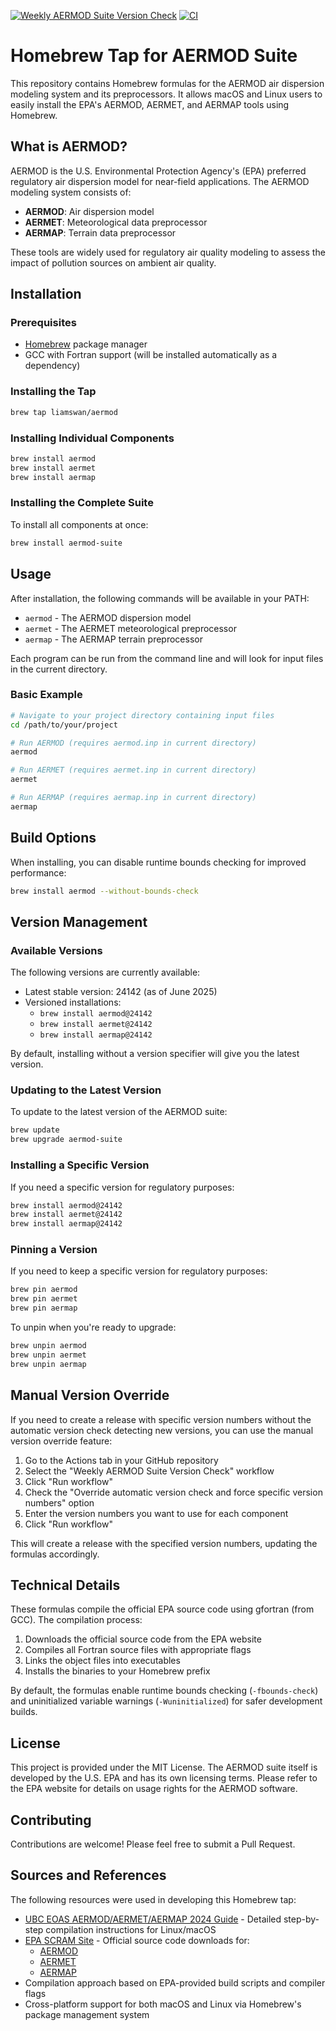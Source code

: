 [![Weekly AERMOD Suite Version Check](https://github.com/liamswan/homebrew-aermod/actions/workflows/weekly-version-check.yml/badge.svg?branch=main)](https://github.com/liamswan/homebrew-aermod/actions/workflows/weekly-version-check.yml)
[![CI](https://github.com/liamswan/homebrew-aermod/actions/workflows/ci.yml/badge.svg?branch=main)](https://github.com/liamswan/homebrew-aermod/actions/workflows/ci.yml)
# Homebrew Tap for AERMOD Suite

This repository contains Homebrew formulas for the AERMOD air dispersion modeling system and its preprocessors. It allows macOS and Linux users to easily install the EPA's AERMOD, AERMET, and AERMAP tools using Homebrew.

## What is AERMOD?

AERMOD is the U.S. Environmental Protection Agency's (EPA) preferred regulatory air dispersion model for near-field applications. The AERMOD modeling system consists of:

- **AERMOD**: Air dispersion model
- **AERMET**: Meteorological data preprocessor
- **AERMAP**: Terrain data preprocessor

These tools are widely used for regulatory air quality modeling to assess the impact of pollution sources on ambient air quality.

## Installation

### Prerequisites

- [Homebrew](https://brew.sh/) package manager
- GCC with Fortran support (will be installed automatically as a dependency)

### Installing the Tap

```bash
brew tap liamswan/aermod
```

### Installing Individual Components

```bash
brew install aermod
brew install aermet
brew install aermap
```

### Installing the Complete Suite

To install all components at once:

```bash
brew install aermod-suite
```

## Usage

After installation, the following commands will be available in your PATH:

- `aermod` - The AERMOD dispersion model
- `aermet` - The AERMET meteorological preprocessor
- `aermap` - The AERMAP terrain preprocessor

Each program can be run from the command line and will look for input files in the current directory.

### Basic Example

```bash
# Navigate to your project directory containing input files
cd /path/to/your/project

# Run AERMOD (requires aermod.inp in current directory)
aermod

# Run AERMET (requires aermet.inp in current directory)
aermet

# Run AERMAP (requires aermap.inp in current directory)
aermap
```

## Build Options

When installing, you can disable runtime bounds checking for improved performance:

```bash
brew install aermod --without-bounds-check
```

## Version Management

### Available Versions

The following versions are currently available:

- Latest stable version: 24142 (as of June 2025)
- Versioned installations:
  - `brew install aermod@24142`
  - `brew install aermet@24142`
  - `brew install aermap@24142`

By default, installing without a version specifier will give you the latest version.

### Updating to the Latest Version

To update to the latest version of the AERMOD suite:

```bash
brew update
brew upgrade aermod-suite
```

### Installing a Specific Version

If you need a specific version for regulatory purposes:

```bash
brew install aermod@24142
brew install aermet@24142
brew install aermap@24142
```

### Pinning a Version

If you need to keep a specific version for regulatory purposes:

```bash
brew pin aermod
brew pin aermet
brew pin aermap
```

To unpin when you're ready to upgrade:

```bash
brew unpin aermod
brew unpin aermet
brew unpin aermap
```

## Manual Version Override

If you need to create a release with specific version numbers without the automatic version check detecting new versions, you can use the manual version override feature:

1. Go to the Actions tab in your GitHub repository
2. Select the "Weekly AERMOD Suite Version Check" workflow
3. Click "Run workflow"
4. Check the "Override automatic version check and force specific version numbers" option
5. Enter the version numbers you want to use for each component
6. Click "Run workflow"

This will create a release with the specified version numbers, updating the formulas accordingly.

## Technical Details

These formulas compile the official EPA source code using gfortran (from GCC). The compilation process:

1. Downloads the official source code from the EPA website
2. Compiles all Fortran source files with appropriate flags
3. Links the object files into executables
4. Installs the binaries to your Homebrew prefix

By default, the formulas enable runtime bounds checking (`-fbounds-check`) and uninitialized variable warnings (`-Wuninitialized`) for safer development builds.

## License

This project is provided under the MIT License. The AERMOD suite itself is developed by the U.S. EPA and has its own licensing terms. Please refer to the EPA website for details on usage rights for the AERMOD software.

## Contributing

Contributions are welcome! Please feel free to submit a Pull Request.

## Sources and References

The following resources were used in developing this Homebrew tap:

* [UBC EOAS AERMOD/AERMET/AERMAP 2024 Guide](https://www.eoas.ubc.ca/courses/atsc507/ADM/aermod/aermod_aermet_aermap_2024-v2.pdf) - Detailed step-by-step compilation instructions for Linux/macOS
* [EPA SCRAM Site](https://www.epa.gov/scram) - Official source code downloads for:
  * [AERMOD](https://www.epa.gov/scram/air-quality-dispersion-modeling-preferred-and-recommended-models#aermod)
  * [AERMET](https://www.epa.gov/scram/meteorological-processors-and-accessory-programs#aermet)
  * [AERMAP](https://www.epa.gov/scram/air-quality-dispersion-modeling-related-model-support-programs#aermap)
* Compilation approach based on EPA-provided build scripts and compiler flags
* Cross-platform support for both macOS and Linux via Homebrew's package management system
